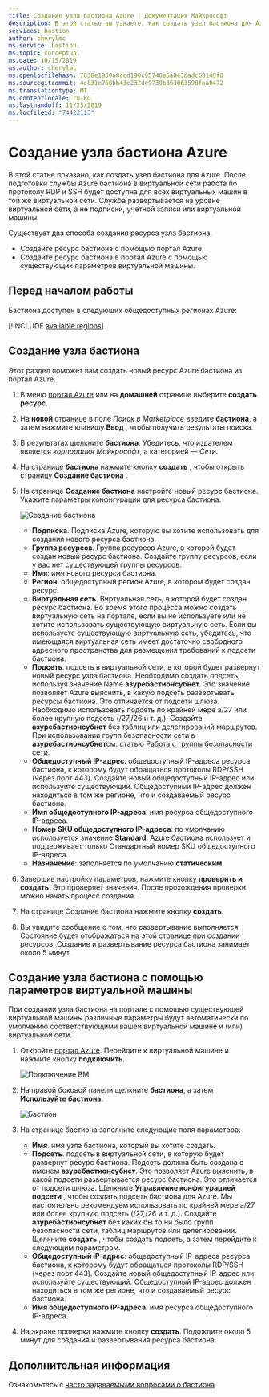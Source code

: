 ```yaml
---
title: Создание узла бастиона Azure | Документация Майкрософт
description: В этой статье вы узнаете, как создать узел бастиона для Azure.
services: bastion
author: cherylmc
ms.service: bastion
ms.topic: conceptual
ms.date: 10/15/2019
ms.author: cherylmc
ms.openlocfilehash: 7838e1930a8ccd190c95740a6a8e3dadc68149f0
ms.sourcegitcommit: 4c831e768bb43e232de9738b363063590faa0472
ms.translationtype: MT
ms.contentlocale: ru-RU
ms.lasthandoff: 11/23/2019
ms.locfileid: "74422113"
---
```

# <a name="create-an-azure-bastion-host"></a>Создание узла бастиона Azure

В этой статье показано, как создать узел бастиона для Azure. После подготовки службы Azure бастиона в виртуальной сети работа по протоколу RDP и SSH будет доступна для всех виртуальных машин в той же виртуальной сети. Служба развертывается на уровне виртуальной сети, а не подписки, учетной записи или виртуальной машины.

Существует два способа создания ресурса узла бастиона.

* Создайте ресурс бастиона с помощью портал Azure.
* Создайте ресурс бастиона в портал Azure с помощью существующих параметров виртуальной машины.

## <a name="before-you-begin"></a>Перед началом работы

Бастиона доступен в следующих общедоступных регионах Azure:

[!INCLUDE [available regions](../../includes/bastion-regions-include.md)]

## <a name="createhost"></a>Создание узла бастиона

Этот раздел поможет вам создать новый ресурс Azure бастиона из портал Azure.

1. В меню [портал Azure](https://portal.azure.com) или на **домашней** странице выберите **создать ресурс**.

1. На **новой** странице в поле *Поиск в Marketplace* введите **бастиона**, а затем нажмите клавишу **Ввод** , чтобы получить результаты поиска.

1. В результатах щелкните **бастиона**. Убедитесь, что издателем является *корпорация Майкрософт*, а категорией — *Сети*.

1. На странице **бастиона** нажмите кнопку **создать** , чтобы открыть страницу **Создание бастиона** .

1. На странице **Создание бастиона** настройте новый ресурс бастиона. Укажите параметры конфигурации для ресурса бастиона.

    ![Создание бастиона](./media/bastion-create-host-portal/settings.png)

    * **Подписка**. Подписка Azure, которую вы хотите использовать для создания нового ресурса бастиона.
    * **Группа ресурсов**. Группа ресурсов Azure, в которой будет создан новый ресурс бастиона. Создайте группу ресурсов, если у вас нет существующей группы ресурсов.
    * **Имя**: имя нового ресурса бастиона.
    * **Регион**: общедоступный регион Azure, в котором будет создан ресурс.
    * **Виртуальная сеть**. Виртуальная сеть, в которой будет создан ресурс бастиона. Во время этого процесса можно создать виртуальную сеть на портале, если вы не используете или не хотите использовать существующую виртуальную сеть. Если вы используете существующую виртуальную сеть, убедитесь, что имеющаяся виртуальная сеть имеет достаточно свободного адресного пространства для размещения требований к подсети бастиона.
    * **Подсеть**. подсеть в виртуальной сети, в которой будет развернут новый ресурс узла бастиона. Необходимо создать подсеть, используя значение Name **азуребастионсубнет**. Это значение позволяет Azure выяснить, в какую подсеть развертывать ресурсы бастиона. Это отличается от подсети шлюза. Необходимо использовать подсеть по крайней мере a/27 или более крупную подсеть (/27,/26 и т. д.). Создайте **азуребастионсубнет** без таблиц или делегирований маршрутов. При использовании групп безопасности сети в **азуребастионсубнет**см. статью [Работа с группы безопасности сети](bastion-nsg.md).
    * **Общедоступный IP-адрес**: общедоступный IP-адреса ресурса бастиона, к которому будут обращаться протоколы RDP/SSH (через порт 443). Создайте новый общедоступный IP-адрес или используйте существующий. Общедоступный IP-адрес должен находиться в том же регионе, что и создаваемый ресурс бастиона.
    * **Имя общедоступного IP-адреса**: имя ресурса общедоступного IP-адреса.
    * **Номер SKU общедоступного IP-адреса**: по умолчанию используется значение **Standard**. Azure бастиона использует и поддерживает только Стандартный номер SKU общедоступного IP-адреса.
    * **Назначение**: заполняется по умолчанию **статическим**.

1. Завершив настройку параметров, нажмите кнопку **проверить и создать**. Это проверяет значения. После прохождения проверки можно начать процесс создания.
1. На странице Создание бастиона нажмите кнопку **создать**.
1. Вы увидите сообщение о том, что развертывание выполняется. Состояние будет отображаться на этой странице при создании ресурсов. Создание и развертывание ресурса бастиона занимает около 5 минут.

## <a name="createvmset"></a>Создание узла бастиона с помощью параметров виртуальной машины

При создании узла бастиона на портале с помощью существующей виртуальной машины различные параметры будут автоматически по умолчанию соответствующими вашей виртуальной машине и (или) виртуальной сети.

1. Откройте [портал Azure](https://portal.azure.com). Перейдите к виртуальной машине и нажмите кнопку **подключить**.

   ![Подключение ВМ](./media/bastion-create-host-portal/vmsettings.png)
1. На правой боковой панели щелкните **бастиона**, а затем **Используйте бастиона**.

   ![Бастион](./media/bastion-create-host-portal/vmbastion.png)
1. На странице бастиона заполните следующие поля параметров:

   * **Имя**. имя узла бастиона, который вы хотите создать.
   * **Подсеть**. подсеть в виртуальной сети, в которую будет развернут ресурс бастиона. Подсеть должна быть создана с именем **азуребастионсубнет**. Это позволяет Azure выяснить, в какой подсети развертывается ресурс бастиона. Это отличается от подсети шлюза. Щелкните **Управление конфигурацией подсети** , чтобы создать подсеть бастиона для Azure. Мы настоятельно рекомендуем использовать по крайней мере a/27 или более крупную подсеть (/27,/26 и т. д.). Создайте **азуребастионсубнет** без каких бы то ни было групп безопасности сети, таблиц маршрутов или делегирований. Щелкните **создать** , чтобы создать подсеть, а затем перейдите к следующим параметрам.
   * **Общедоступный IP-адрес**: общедоступный IP-адреса ресурса бастиона, к которому будут обращаться протоколы RDP/SSH (через порт 443). Создайте новый общедоступный IP-адрес или используйте существующий. Общедоступный IP-адрес должен находиться в том же регионе, что и создаваемый ресурс бастиона.
   * **Имя общедоступного IP-адреса**: имя ресурса общедоступного IP-адреса.
1. На экране проверка нажмите кнопку **создать**. Подождите около 5 минут для создания и развертывания ресурса бастиона.

## <a name="next-steps"></a>Дополнительная информация

Ознакомьтесь с [часто задаваемыми вопросами о бастиона](bastion-faq.md)